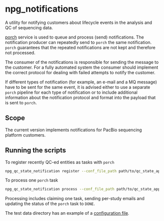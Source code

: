 # npg_notifications

A utility for notifying customers about lifecycle events in the analysis
and QC of sequencing data.

[porch](https://github.com/wtsi-npg/npg_porch) service is used to queue and
process (send) notifications. The notification producer can repeatedly send
to `porch` the same notification. `porch` guarantees that the repeated
notifications are not kept and therefore not processed.

The consumer of the notifications is responsible for sending the message
to the customer. For a fully automated system the consumer should implement
the correct protocol for dealing with failed attempts to notify the customer.

If different types of notification (for example, an e-mail and a MQ message)
have to be sent for the same event, it is advised either to use a separate
`porch` pipeline for each type of notification or to include additional
information about the notification protocol and format into the payload that
is sent to `porch`.

## Scope

The current version implements notifications for PacBio sequencing platform
customers.

## Running the scripts

To register recently QC-ed entities as tasks with `porch`

```bash
npg_qc_state_notification register --conf_file_path path/to/qc_state_app_config.ini
```

To process one `porch` task

```bash
npg_qc_state_notification process --conf_file_path path/to/qc_state_app_config.ini
```

Processing includes claiming one task, sending per-study emails and updating the
status of the `porch` task to `DONE`.

The test data directory has an example of a [configuration file](tests/data/qc_state_app_config.ini).
